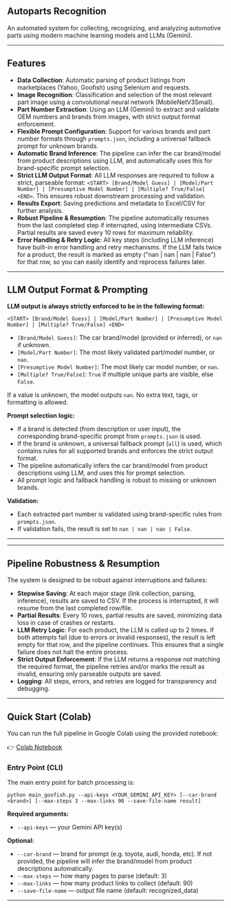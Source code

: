 ## Autoparts Recognition

An automated system for collecting, recognizing, and analyzing automotive parts using modern machine learning models and LLMs (Gemini).

---


## Features

* **Data Collection**: Automatic parsing of product listings from marketplaces (Yahoo, Goofish) using Selenium and requests.
* **Image Recognition**: Classification and selection of the most relevant part image using a convolutional neural network (MobileNetV3Small).
* **Part Number Extraction**: Using an LLM (Gemini) to extract and validate OEM numbers and brands from images, with strict output format enforcement.
* **Flexible Prompt Configuration**: Support for various brands and part number formats through `prompts.json`, including a universal fallback prompt for unknown brands.
* **Automatic Brand Inference**: The pipeline can infer the car brand/model from product descriptions using LLM, and automatically uses this for brand-specific prompt selection.
* **Strict LLM Output Format**: All LLM responses are required to follow a strict, parseable format: `<START> [Brand/Model Guess] | [Model/Part Number] | [Presumptive Model Number] | [Multiple? True/False] <END>`. This ensures robust downstream processing and validation.
* **Results Export**: Saving predictions and metadata to Excel/CSV for further analysis.
* **Robust Pipeline & Resumption**: The pipeline automatically resumes from the last completed step if interrupted, using intermediate CSVs. Partial results are saved every 10 rows for maximum reliability.
* **Error Handling & Retry Logic**: All key steps (including LLM inference) have built-in error handling and retry mechanisms. If the LLM fails twice for a product, the result is marked as empty ("nan | nan | nan | False") for that row, so you can easily identify and reprocess failures later.

---

## LLM Output Format & Prompting

**LLM output is always strictly enforced to be in the following format:**

```
<START> [Brand/Model Guess] | [Model/Part Number] | [Presumptive Model Number] | [Multiple? True/False] <END>
```

- `[Brand/Model Guess]`: The car brand/model (provided or inferred), or `nan` if unknown.
- `[Model/Part Number]`: The most likely validated part/model number, or `nan`.
- `[Presumptive Model Number]`: The most likely car model number, or `nan`.
- `[Multiple? True/False]`: `True` if multiple unique parts are visible, else `False`.

If a value is unknown, the model outputs `nan`. No extra text, tags, or formatting is allowed.

**Prompt selection logic:**

- If a brand is detected (from description or user input), the corresponding brand-specific prompt from `prompts.json` is used.
- If the brand is unknown, a universal fallback prompt (`all`) is used, which contains rules for all supported brands and enforces the strict output format.
- The pipeline automatically infers the car brand/model from product descriptions using LLM, and uses this for prompt selection.
- All prompt logic and fallback handling is robust to missing or unknown brands.

**Validation:**

- Each extracted part number is validated using brand-specific rules from `prompts.json`.
- If validation fails, the result is set to `nan | nan | nan | False`.

---

---


## Pipeline Robustness & Resumption

The system is designed to be robust against interruptions and failures:

- **Stepwise Saving**: At each major stage (link collection, parsing, inference), results are saved to CSV. If the process is interrupted, it will resume from the last completed row/file.
- **Partial Results**: Every 10 rows, partial results are saved, minimizing data loss in case of crashes or restarts.
- **LLM Retry Logic**: For each product, the LLM is called up to 2 times. If both attempts fail (due to errors or invalid responses), the result is left empty for that row, and the pipeline continues. This ensures that a single failure does not halt the entire process.
- **Strict Output Enforcement**: If the LLM returns a response not matching the required format, the pipeline retries and/or marks the result as invalid, ensuring only parseable outputs are saved.
- **Logging**: All steps, errors, and retries are logged for transparency and debugging.

---

## Quick Start (Colab)

You can run the full pipeline in Google Colab using the provided notebook:

👉 [Colab Notebook](https://colab.research.google.com/drive/1yoZfnOA_LHF3bwF3YSpRtM1frP9BEyK_?usp=sharing)

### Entry Point (CLI)

The main entry point for batch processing is:

```
python main_goofish.py --api-keys <YOUR_GEMINI_API_KEY> [--car-brand <brand>] [--max-steps 3 --max-links 90 --save-file-name result]
```

**Required arguments:**

- `--api-keys` — your Gemini API key(s)

**Optional:**

- `--car-brand` — brand for prompt (e.g. toyota, audi, honda, etc). If not provided, the pipeline will infer the brand/model from product descriptions automatically.
- `--max-steps` — how many pages to parse (default: 3)
- `--max-links` — how many product links to collect (default: 90)
- `--save-file-name` — output file name (default: recognized_data)

---
